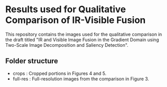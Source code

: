 # Results used for Qualitative Comparison of IR-Visible Fusion

This repository contains the images used for the qualitative comparison in the draft titled "IR and Visible Image Fusion in the Gradient Domain using Two-Scale Image Decomposition and Saliency Detection".

## Folder structure
- crops : Cropped portions in Figures 4 and 5.
- full-res : Full-resolution images from the comparison in Figure 3.
